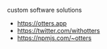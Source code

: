 custom software solutions

- https://otters.app
- https://twitter.com/withotters
- https://npmjs.com/~otters

